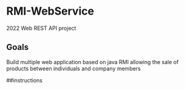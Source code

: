 # RMI-WebService
2022 Web REST API project

## Goals
Build multiple web application based on java RMI allowing the sale of products between individuals and company members

##instructions